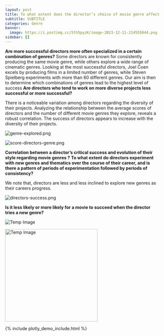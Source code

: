 ```yaml
---
layout: post
title: To what extent does the director’s choice of movie genre affect the success of the movie ?
subtitle: SUBTITLE
categories: Genre
banner:
  image: https://i.postimg.cc/5th5pyzK/image-2023-12-11-214555044.png
sidebar: []
---
```


**Are more successful directors more often specialized in a certain combination of genres?**
Some directors are known for consistently producing the same movie genre, while others explore a wide range of cinematic genres. Looking at the most successful directors, Joel Coen excels by producing films in a limited number of genres, while Steven Spielberg experiments with more than 60 different genres. Our aim is then to determine which combinations of genres lead to the highest level of success
**Are directors who tend to work on more diverse projects less successful or more successful?**

There is a noticeable variation among directors regarding the diversity of their projects. Analyzing the relationship between the average scores of directors and the number of different movie genres they explore, reveals a robust correlation. The success of directors appears to increase with the diversity of their projects.

![genre-explored.png](https://i.postimg.cc/rmnmXbxd/genre-explored.png)

![score-directors-genre.png](https://i.postimg.cc/zXSfqVCZ/score-directors-genre.png)

**Correlation between a director’s critical success and evolution of their style regarding movie genres ?**
**To what extent do directors experiment with new genres and thematics over the course of their career, and is there a pattern of periods of experimentation followed by periods of consistency?**

We note that, directors are less and less inclined to explore new genres as their careers progress.

![directors-success.png](https://i.postimg.cc/N0tvN4yW/directors-success.png)

**Is it less likely or more likely for a movie to succeed when the director tries a new genre?**



![Temp Image](https://i.postimg.cc/sX52PNjZ/image-2023-12-11-214406269.png)
<!-- Example of manual size change, if you use both width and height the original aspect ratio of the image will not be preserved (deformation) -->
<img src="https://i.postimg.cc/sX52PNjZ/image-2023-12-11-214406269.png" alt="Temp Image" width="300"> <!-- height="50"> -->

{% include plotly_demo_include.html %}
